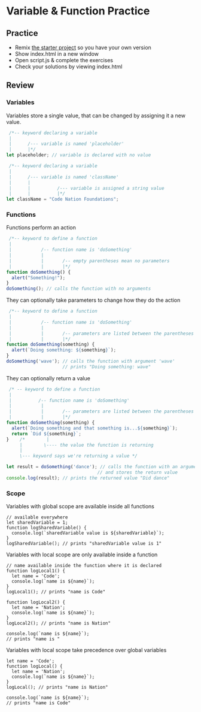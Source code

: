 # Variable & Function Practice

## Practice

* Remix [the starter project](https://glitch.com/~variable-function-practice) so you have your own version
* Show index.html in a new window
* Open script.js & complete the exercises
* Check your solutions by viewing index.html

## Review

### Variables 

Variables store a single value, that can be changed by assigning it a new value.

```js
 /*-- keyword declaring a variable
 |
 |      /--- variable is named 'placeholder'
 |      |*/     
let placeholder; // variable is declared with no value
```

```js
 /*-- keyword declaring a variable
 |
 |      /--- variable is named 'className'
 |      |
 |      |          /--- variable is assigned a string value
 |      |          |*/
let className = "Code Nation Foundations";
```

### Functions

Functions perform an action

```js
 /*-- keyword to define a function
 |
 |           /-- function name is 'doSomething'
 |           |
 |           |       /-- empty parentheses mean no parameters
 |           |       |*/ 
function doSomething() {
  alert("Something!");
}
doSomething(); // calls the function with no arguments
```

They can optionally take parameters to change how they do the action

```js
 /*-- keyword to define a function
 |
 |           /-- function name is 'doSomething'
 |           |
 |           |       /-- parameters are listed between the parentheses
 |           |       |*/
function doSomething(something) {
  alert(`Doing something: ${something}`);
}
doSomething('wave'); // calls the function with argument 'wave'
                     // prints "Doing something: wave"
```

They can optionally return a value

```js
 /* -- keyword to define a function
 |
 |          /-- function name is 'doSomething'
 |           |
 |           |       /-- parameters are listed between the parentheses
 |           |       |*/
function doSomething(something) {
  alert(`Doing something and that something is...${something}`);
  return `Did ${something}`; 
}    /*        |
     |        \---- the value the function is returning
     | 
     \--- keyword says we're returning a value */

let result = doSomething('dance'); // calls the function with an argument
                                  // and stores the return value
console.log(result); // prints the returned value "Did dance"
```

### Scope
Variables with global scope are available inside all functions
```
// available everywhere
let sharedVariable = 1;
function logSharedVariable() {
  console.log(`sharedVariable value is ${sharedVariable}`);
}
logSharedVariable(); // prints "sharedVariable value is 1"
```

Variables with local scope are only available inside a function
```
// name available inside the function where it is declared
function logLocal1() {
  let name = 'Code';
  console.log(`name is ${name}`);
}
logLocal1(); // prints "name is Code"

function logLocal2() {
  let name = 'Nation';
  console.log(`name is ${name}`);
}
logLocal2(); // prints "name is Nation"

console.log(`name is ${name}`);
// prints "name is "
```

Variables with local scope take precedence over global variables
```
let name = 'Code';
function logLocal() {
  let name = 'Nation';
  console.log(`name is ${name}`);
}
logLocal(); // prints "name is Nation"

console.log(`name is ${name}`);
// prints "name is Code"
```


